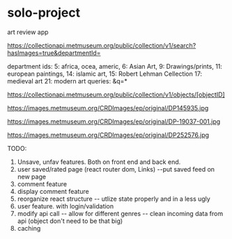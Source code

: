 # solo-project
art review app

https://collectionapi.metmuseum.org/public/collection/v1/search?hasImages=true&departmentId=

department ids: 
5: africa, ocea, americ,
6: Asian Art, 
9: Drawings/prints, 
11: european paintings,
14: islamic art, 
15: Robert Lehman Cellection
17: medieval art
21: modern art
queries: &q=*

https://collectionapi.metmuseum.org/public/collection/v1/objects/[objectID]

https://images.metmuseum.org/CRDImages/ep/original/DP145935.jpg

https://images.metmuseum.org/CRDImages/ep/original/DP-19037-001.jpg

https://images.metmuseum.org/CRDImages/ep/original/DP252576.jpg

TODO:

1. Unsave, unfav features.  Both on front end and back end.
2. user saved/rated page (react router dom, Links)
--put saved feed on new page
3. comment feature
4. display comment feature
5. reorganize react structure
-- utlize state properly and in a less ugly
6. user feature. with login/validation
7. modify api call
-- allow for different genres
-- clean incoming data from api (object don't need to be that big)
8. caching